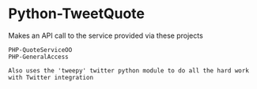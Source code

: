 # Python-TweetQuote

Makes an API call to the service provided via these projects

    PHP-QuoteServiceOO
    PHP-GeneralAccess

    Also uses the 'tweepy' twitter python module to do all the hard work with Twitter integration


